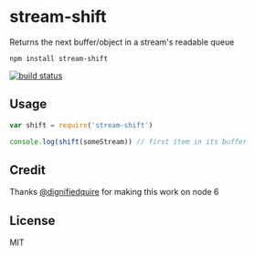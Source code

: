 # stream-shift

Returns the next buffer/object in a stream's readable queue

```text
npm install stream-shift
```

[![build status](http://img.shields.io/travis/mafintosh/stream-shift.svg?style=flat)](http://travis-ci.org/mafintosh/stream-shift)

## Usage

```javascript
var shift = require('stream-shift')

console.log(shift(someStream)) // first item in its buffer
```

## Credit

Thanks [@dignifiedquire](https://github.com/dignifiedquire) for making this work on node 6

## License

MIT

